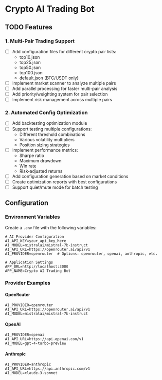 # Crypto AI Trading Bot

## TODO Features

### 1. Multi-Pair Trading Support
- [ ] Add configuration files for different crypto pair lists:
  - top10.json
  - top25.json
  - top50.json
  - top100.json
  - default.json (BTC/USDT only)
- [ ] Implement market scanner to analyze multiple pairs
- [ ] Add parallel processing for faster multi-pair analysis
- [ ] Add priority/weighting system for pair selection
- [ ] Implement risk management across multiple pairs

### 2. Automated Config Optimization
- [ ] Add backtesting optimization module
- [ ] Support testing multiple configurations:
  - Different threshold combinations
  - Various volatility multipliers
  - Position sizing strategies
- [ ] Implement performance metrics:
  - Sharpe ratio
  - Maximum drawdown
  - Win rate
  - Risk-adjusted returns
- [ ] Add configuration generation based on market conditions
- [ ] Create optimization reports with best configurations
- [ ] Support quiet/mute mode for batch testing

## Configuration

### Environment Variables

Create a `.env` file with the following variables:

```env
# AI Provider Configuration
AI_API_KEY=your_api_key_here
AI_MODEL=mistralai/mistral-7b-instruct
AI_API_URL=https://openrouter.ai/api/v1
AI_PROVIDER=openrouter  # Options: openrouter, openai, anthropic, etc.

# Application Settings
APP_URL=http://localhost:3000
APP_NAME=Crypto AI Trading Bot
```

### Provider Examples

#### OpenRouter
```env
AI_PROVIDER=openrouter
AI_API_URL=https://openrouter.ai/api/v1
AI_MODEL=mistralai/mistral-7b-instruct
```

#### OpenAI
```env
AI_PROVIDER=openai
AI_API_URL=https://api.openai.com/v1
AI_MODEL=gpt-4-turbo-preview
```

#### Anthropic
```env
AI_PROVIDER=anthropic
AI_API_URL=https://api.anthropic.com/v1
AI_MODEL=claude-3-sonnet
```